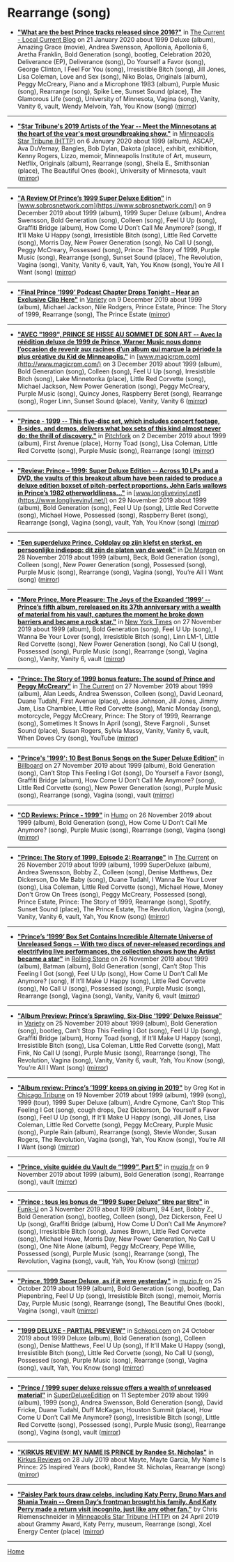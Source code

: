 # Rearrange (song)

 - [**"What are the best Prince tracks released since 2016?"**](https://blog.thecurrent.org/2020/01/what-are-the-best-prince-tracks-released-since-2016/) in [The Current - Local Current Blog](https://blog.thecurrent.org/) on 21 January 2020 about 1999 Deluxe (album), Amazing Grace (movie), Andrea Swensson, Apollonia, Apollonia 6, Aretha Franklin, Bold Generation (song), bootleg, Celebration 2020, Deliverance (EP), Deliverance (song), Do Yourself a Favor (song), George Clinton, I Feel For You (song), Irresistible Bitch (song), Jill Jones, Lisa Coleman, Love and Sex (song), Niko Bolas, Originals (album), Peggy McCreary, Piano and a Microphone 1983 (album), Purple Music (song), Rearrange (song), Spike Lee, Sunset Sound (place), The Glamorous Life (song), University of Minnesota, Vagina (song), Vanity, Vanity 6, vault, Wendy Melvoin, Yah, You Know (song) ([mirror](https://web.archive.org/web/*/https://blog.thecurrent.org/2020/01/what-are-the-best-prince-tracks-released-since-2016/))

----

 - [**"Star Tribune's 2019 Artists of the Year -- Meet the Minnesotans at the heart of the year's most groundbreaking show."**](http://www.startribune.com/6-minnesotans-are-2019-artists-of-the-year/564924782/) in [Minneapolis Star Tribune (HTTP)](http://www.startribune.com/) on 6 January 2020 about 1999 (album), ASCAP, Ava DuVernay, Bangles, Bob Dylan, Dakota (place), exhibit, exhibition, Kenny Rogers, Lizzo, memoir, Minneapolis Institute of Art, museum, Netflix, Originals (album), Rearrange (song), Sheila E., Smithsonian (place), The Beautiful Ones (book), University of Minnesota, vault ([mirror](https://web.archive.org/web/*/http://www.startribune.com/6-minnesotans-are-2019-artists-of-the-year/564924782/))

----

 - [**"A Review Of Prince’s 1999 Super Deluxe Edition"**](https://www.sobrosnetwork.com/2019/12/09/a-review-of-princes-1999-super-deluxe-edition/) in [www.sobrosnetwork.com](https://www.sobrosnetwork.com/) on 9 December 2019 about 1999 (album), 1999 Super Deluxe (album), Andrea Swensson, Bold Generation (song), Colleen (song), Feel U Up (song), Graffiti Bridge (album), How Come U Don’t Call Me Anymore? (song), If It’ll Make U Happy (song), Irresistible Bitch (song), Little Red Corvette (song), Morris Day, New Power Generation (song), No Call U (song), Peggy McCreary, Possessed (song), Prince: The Story of 1999, Purple Music (song), Rearrange (song), Sunset Sound (place), The Revolution, Vagina (song), Vanity, Vanity 6, vault, Yah, You Know (song), You’re All I Want (song) ([mirror](https://web.archive.org/web/*/https://www.sobrosnetwork.com/2019/12/09/a-review-of-princes-1999-super-deluxe-edition/))

----

 - [**"Final Prince ‘1999’ Podcast Chapter Drops Tonight – Hear an Exclusive Clip Here"**](https://variety.com/2019/music/news/prince-1999-podcast-exclusive-clip-1203430119/) in [Variety](https://variety.com/) on 9 December 2019 about 1999 (album), Michael Jackson, Nile Rodgers, Prince Estate, Prince: The Story of 1999, Rearrange (song), The Prince Estate ([mirror](https://web.archive.org/web/*/https://variety.com/2019/music/news/prince-1999-podcast-exclusive-clip-1203430119/))

----

 - [**"AVEC "1999", PRINCE SE HISSE AU SOMMET DE SON ART -- Avec la réédition deluxe de 1999 de Prince, Warner Music nous donne l’occasion de revenir aux racines d’un album qui marque la période la plus créative du Kid de Minneapolis."**](http://www.magicrpm.com/1999-prince-au-sommet-de-son-art/) in [www.magicrpm.com](http://www.magicrpm.com/) on 3 December 2019 about 1999 (album), Bold Generation (song), Colleen (song), Feel U Up (song), Irresistible Bitch (song), Lake Minnetonka (place), Little Red Corvette (song), Michael Jackson, New Power Generation (song), Peggy McCreary, Purple Music (song), Quincy Jones, Raspberry Beret (song), Rearrange (song), Roger Linn, Sunset Sound (place), Vanity, Vanity 6 ([mirror](https://web.archive.org/web/*/http://www.magicrpm.com/1999-prince-au-sommet-de-son-art/))

----

 - [**"Prince - 1999 -- This five-disc set, which includes concert footage, B-sides, and demos, delivers what box sets of this kind almost never do: the thrill of discovery."**](https://pitchfork.com/reviews/albums/prince-1999/) in [Pitchfork](https://pitchfork.com/) on 2 December 2019 about 1999 (album), First Avenue (place), Horny Toad (song), Lisa Coleman, Little Red Corvette (song), Purple Music (song), Rearrange (song) ([mirror](https://web.archive.org/web/*/https://pitchfork.com/reviews/albums/prince-1999/))

----

 - [**"Review: Prince – 1999: Super Deluxe Edition -- Across 10 LPs and a DVD, the vaults of this breakout album have been raided to produce a deluxe edition boxset of pitch-perfect proportions. John Earls wallows in Prince’s 1982 otherworldliness…"**](https://www.longlivevinyl.net/review-prince-1999-super-deluxe-edition/) in [www.longlivevinyl.net](https://www.longlivevinyl.net/) on 29 November 2019 about 1999 (album), Bold Generation (song), Feel U Up (song), Little Red Corvette (song), Michael Howe, Possessed (song), Raspberry Beret (song), Rearrange (song), Vagina (song), vault, Yah, You Know (song) ([mirror](https://web.archive.org/web/*/https://www.longlivevinyl.net/review-prince-1999-super-deluxe-edition/))

----

 - [**"Een superdeluxe Prince, Coldplay op zijn klefst en sterkst, en persoonlijke indiepop: dit zijn de platen van de week"**](https://www.demorgen.be/tv-cultuur/een-superdeluxe-prince-coldplay-op-zijn-klefst-en-sterkst-en-persoonlijke-indiepop-dit-zijn-de-platen-van-de-week~bd6fe98d/) in [De Morgen](https://www.demorgen.be/) on 28 November 2019 about 1999 (album), Beck, Bold Generation (song), Colleen (song), New Power Generation (song), Possessed (song), Purple Music (song), Rearrange (song), Vagina (song), You’re All I Want (song) ([mirror](https://web.archive.org/web/*/https://www.demorgen.be/tv-cultuur/een-superdeluxe-prince-coldplay-op-zijn-klefst-en-sterkst-en-persoonlijke-indiepop-dit-zijn-de-platen-van-de-week~bd6fe98d/))

----

 - [**"More Prince, More Pleasure: The Joys of the Expanded ‘1999’ -- Prince’s fifth album, rereleased on its 37th anniversary with a wealth of material from his vault, captures the moment he broke down barriers and became a rock star."**](https://www.nytimes.com/2019/11/27/arts/music/prince-1999-review.html) in [New York Times](https://www.nytimes.com/) on 27 November 2019 about 1999 (album), Bold Generation (song), Feel U Up (song), I Wanna Be Your Lover (song), Irresistible Bitch (song), Linn LM-1, Little Red Corvette (song), New Power Generation (song), No Call U (song), Possessed (song), Purple Music (song), Rearrange (song), Vagina (song), Vanity, Vanity 6, vault ([mirror](https://web.archive.org/web/*/https://www.nytimes.com/2019/11/27/arts/music/prince-1999-review.html))

----

 - [**"Prince: The Story of 1999 bonus feature: The sound of Prince and Peggy McCreary"**](https://www.thecurrent.org/feature/2019/11/27/prince-the-story-of-1999-bonus-feature-the-sound-of-prince-and-peggy-mccreary) in [The Current](https://www.thecurrent.org/) on 27 November 2019 about 1999 (album), Alan Leeds, Andrea Swensson, Colleen (song), David Leonard, Duane Tudahl, First Avenue (place), Jesse Johnson, Jill Jones, Jimmy Jam, Lisa Chamblee, Little Red Corvette (song), Manic Monday (song), motorcycle, Peggy McCreary, Prince: The Story of 1999, Rearrange (song), Sometimes It Snows In April (song), Steve Fargnoli , Sunset Sound (place), Susan Rogers, Sylvia Massy, Vanity, Vanity 6, vault, When Doves Cry (song), YouTube ([mirror](https://web.archive.org/web/*/https://www.thecurrent.org/feature/2019/11/27/prince-the-story-of-1999-bonus-feature-the-sound-of-prince-and-peggy-mccreary))

----

 - [**"Prince's '1999': 10 Best Bonus Songs on the Super Deluxe Edition"**](https://www.billboard.com/articles/news/8544912/prince-1999-reissue-best-moments) in [Billboard](https://www.billboard.com/) on 27 November 2019 about 1999 (album), Bold Generation (song), Can’t Stop This Feeling I Got (song), Do Yourself a Favor (song), Graffiti Bridge (album), How Come U Don’t Call Me Anymore? (song), Little Red Corvette (song), New Power Generation (song), Purple Music (song), Rearrange (song), Vagina (song), vault ([mirror](https://web.archive.org/web/*/https://www.billboard.com/articles/news/8544912/prince-1999-reissue-best-moments))

----

 - [**"CD Reviews: Prince - 1999"**](https://www.humo.be/cd-reviews/407507/prince-1999) in [Humo](https://www.humo.be/) on 26 November 2019 about 1999 (album), Bold Generation (song), How Come U Don’t Call Me Anymore? (song), Purple Music (song), Rearrange (song), Vagina (song) ([mirror](https://web.archive.org/web/*/https://www.humo.be/cd-reviews/407507/prince-1999))

----

 - [**"Prince: The Story of 1999, Episode 2: Rearrange"**](https://www.thecurrent.org/feature/2019/11/26/prince-the-story-of-1999-episode-2-rearrange-andrea-swensson) in [The Current](https://www.thecurrent.org/) on 26 November 2019 about 1999 (album), 1999 SuperDeluxe (album), Andrea Swensson, Bobby Z., Colleen (song), Denise Matthews, Dez Dickerson, Do Me Baby (song), Duane Tudahl, I Wanna Be Your Lover (song), Lisa Coleman, Little Red Corvette (song), Michael Howe, Money Don't Grow On Trees (song), Peggy McCreary, Possessed (song), Prince Estate, Prince: The Story of 1999, Rearrange (song), Spotify, Sunset Sound (place), The Prince Estate, The Revolution, Vagina (song), Vanity, Vanity 6, vault, Yah, You Know (song) ([mirror](https://web.archive.org/web/*/https://www.thecurrent.org/feature/2019/11/26/prince-the-story-of-1999-episode-2-rearrange-andrea-swensson))

----

 - [**"Prince’s ‘1999’ Box Set Contains Incredible Alternate Universe of Unreleased Songs -- With two discs of never-released recordings and electrifying live performances, the collection shows how the Artist became a star"**](https://www.rollingstone.com/music/music-album-reviews/princes-1999-super-deluxe-edition-review-915651/) in [Rolling Stone](https://www.rollingstone.com/) on 26 November 2019 about 1999 (album), Batman (album), Bold Generation (song), Can’t Stop This Feeling I Got (song), Feel U Up (song), How Come U Don’t Call Me Anymore? (song), If It’ll Make U Happy (song), Little Red Corvette (song), No Call U (song), Possessed (song), Purple Music (song), Rearrange (song), Vagina (song), Vanity, Vanity 6, vault ([mirror](https://web.archive.org/web/*/https://www.rollingstone.com/music/music-album-reviews/princes-1999-super-deluxe-edition-review-915651/))

----

 - [**"Album Preview: Prince’s Sprawling, Six-Disc ‘1999’ Deluxe Reissue"**](https://variety.com/2019/music/news/album-preview-princes-sprawling-six-disc-1999-deluxe-reissue-1203415514/) in [Variety](https://variety.com/) on 25 November 2019 about 1999 (album), Bold Generation (song), bootleg, Can’t Stop This Feeling I Got (song), Feel U Up (song), Graffiti Bridge (album), Horny Toad (song), If It’ll Make U Happy (song), Irresistible Bitch (song), Lisa Coleman, Little Red Corvette (song), Matt Fink, No Call U (song), Purple Music (song), Rearrange (song), The Revolution, Vagina (song), Vanity, Vanity 6, vault, Yah, You Know (song), You’re All I Want (song) ([mirror](https://web.archive.org/web/*/https://variety.com/2019/music/news/album-preview-princes-sprawling-six-disc-1999-deluxe-reissue-1203415514/))

----

 - [**"Album review: Prince’s ’1999′ keeps on giving in 2019"**](https://www.chicagotribune.com/entertainment/music/greg-kot/ct-ent-prince-1999-box-set-review-20191119-qa756i52jbacfdye5jyro4w47u-story.html) by Greg Kot in [Chicago Tribune](https://www.chicagotribune.com/) on 19 November 2019 about 1999 (album), 1999 (song), 1999 (tour), 1999 Super Deluxe (album), Andre Cymone, Can’t Stop This Feeling I Got (song), cough drops, Dez Dickerson, Do Yourself a Favor (song), Feel U Up (song), If It’ll Make U Happy (song), Jill Jones, Lisa Coleman, Little Red Corvette (song), Peggy McCreary, Purple Music (song), Purple Rain (album), Rearrange (song), Stevie Wonder, Susan Rogers, The Revolution, Vagina (song), Yah, You Know (song), You’re All I Want (song) ([mirror](https://web.archive.org/web/*/https://www.chicagotribune.com/entertainment/music/greg-kot/ct-ent-prince-1999-box-set-review-20191119-qa756i52jbacfdye5jyro4w47u-story.html))

----

 - [**"Prince, visite guidée du Vault de “1999”, Part 5"**](http://muziq.fr/prince-visite-guidee-vault-de-1999-part-5/) in [muziq.fr](http://muziq.fr/) on 9 November 2019 about 1999 (album), Bold Generation (song), Rearrange (song), vault ([mirror](https://web.archive.org/web/*/http://muziq.fr/prince-visite-guidee-vault-de-1999-part-5/))

----

 - [**"Prince : tous les bonus de “1999 Super Deluxe” titre par titre"**](http://www.funku.fr/2019/prince-tous-les-bonus-de-1999-super-deluxe-titre-par-titre/) in [Funk-U](http://www.funku.fr/) on 3 November 2019 about 1999 (album), 94 East, Bobby Z., Bold Generation (song), bootleg, Colleen (song), Dez Dickerson, Feel U Up (song), Graffiti Bridge (album), How Come U Don’t Call Me Anymore? (song), Irresistible Bitch (song), James Brown, Little Red Corvette (song), Michael Howe, Morris Day, New Power Generation, No Call U (song), One Nite Alone (album), Peggy McCreary, Pepé Willie, Possessed (song), Purple Music (song), Rearrange (song), The Revolution, Vagina (song), vault, Yah, You Know (song) ([mirror](https://web.archive.org/web/*/http://www.funku.fr/2019/prince-tous-les-bonus-de-1999-super-deluxe-titre-par-titre/))

----

 - [**"Prince, 1999 Super Deluxe, as if it were yesterday"**](http://muziq.fr/prince-1999-super-deluxe-cetait-hier/) in [muziq.fr](http://muziq.fr/) on 25 October 2019 about 1999 (album), Bold Generation (song), bootleg, Dan Piepenbring, Feel U Up (song), Irresistible Bitch (song), memoir, Morris Day, Purple Music (song), Rearrange (song), The Beautiful Ones (book), Vagina (song), vault ([mirror](https://web.archive.org/web/*/http://muziq.fr/prince-1999-super-deluxe-cetait-hier/))

----

 - [**"1999 DELUXE - PARTIAL PREVIEW"**](https://www.schkopi.com/index.php/2019/10/news/1999-deluxe-pre-ecoute-partielle/) in [Schkopi.com](https://www.schkopi.com/) on 24 October 2019 about 1999 Deluxe (album), Bold Generation (song), Colleen (song), Denise Matthews, Feel U Up (song), If It'll Make U Happy (song), Irresistible Bitch (song), Little Red Corvette (song), No Call U (song), Possessed (song), Purple Music (song), Rearrange (song), Vagina (song), vault, Yah, You Know (song) ([mirror](https://web.archive.org/web/*/https://www.schkopi.com/index.php/2019/10/news/1999-deluxe-pre-ecoute-partielle/))

----

 - [**"Prince / 1999 super deluxe reissue offers a wealth of unreleased material"**](https://www.superdeluxeedition.com/news/prince-1999-super-deluxe-reissue-offers-a-wealth-of-unreleased-material/) in [SuperDeluxeEdition](https://www.superdeluxeedition.com/) on 11 September 2019 about 1999 (album), 1999 (song), Andrea Swensson, Bold Generation (song), David Fricke, Duane Tudahl, Duff McKagan, Houston Summit (place), How Come U Don’t Call Me Anymore? (song), Irresistible Bitch (song), Little Red Corvette (song), Possessed (song), Purple Music (song), Rearrange (song), Vagina (song), vault ([mirror](https://web.archive.org/web/*/https://www.superdeluxeedition.com/news/prince-1999-super-deluxe-reissue-offers-a-wealth-of-unreleased-material/))

----

 - [**"KIRKUS REVIEW: MY NAME IS PRINCE by Randee St. Nicholas"**](https://www.kirkusreviews.com/book-reviews/randee-st-nicholas/my-name-is-prince/) in [Kirkus Reviews](https://www.kirkusreviews.com/) on 28 July 2019 about Mayte, Mayte Garcia, My Name Is Prince: 25 Inspired Years (book), Randee St. Nicholas, Rearrange (song) ([mirror](https://web.archive.org/web/*/https://www.kirkusreviews.com/book-reviews/randee-st-nicholas/my-name-is-prince/))

----

 - [**"Paisley Park tours draw celebs, including Katy Perry, Bruno Mars and Shania Twain -- Green Day’s frontman brought his family. And Katy Perry made a return visit incognito, just like any other fan."**](http://www.startribune.com/paisley-park-tours-draw-celebs-including-katy-perry-bruno-mars-and-shania-twain/509009942/) by Chris Riemenschneider in [Minneapolis Star Tribune (HTTP)](http://www.startribune.com/) on 24 April 2019 about Grammy Award, Katy Perry, museum, Rearrange (song), Xcel Energy Center (place) ([mirror](https://web.archive.org/web/*/http://www.startribune.com/paisley-park-tours-draw-celebs-including-katy-perry-bruno-mars-and-shania-twain/509009942/))

----

[Home](../)

